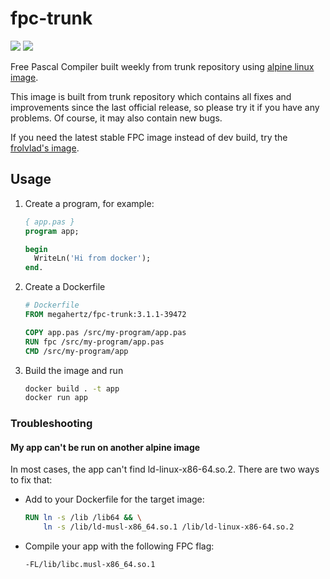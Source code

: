 # fpc-trunk

[![](https://images.microbadger.com/badges/image/megahertz/fpc-trunk.svg)](https://microbadger.com/images/megahertz/fpc-trunk "Get your own image badge on microbadger.com")
![](https://github.com/megahertz/fpc-trunk/workflows/.github/workflows/main.yml/badge.svg)

Free Pascal Compiler built weekly from trunk repository using
[alpine linux image](https://hub.docker.com/_/alpine/).

This image is built from trunk repository which contains all fixes and
improvements since the last official release, so please try it if
you have any problems. Of course, it may also contain new bugs.

If you need the latest stable FPC image instead of dev build, try the
[frolvlad's image](https://hub.docker.com/r/frolvlad/alpine-fpc/).

## Usage

1. Create a program, for example:

    ```pascal
    { app.pas }
    program app;

    begin
      WriteLn('Hi from docker');
    end.

    ```

2. Create a Dockerfile

    ```dockerfile
    # Dockerfile
    FROM megahertz/fpc-trunk:3.1.1-39472

    COPY app.pas /src/my-program/app.pas
    RUN fpc /src/my-program/app.pas
    CMD /src/my-program/app

    ```

3. Build the image and run

    ```bash
    docker build . -t app
    docker run app
    ```

### Troubleshooting

#### My app can't be run on another alpine image

In most cases, the app can't find ld-linux-x86-64.so.2. There are two
ways to fix that:

- Add to your Dockerfile for the target image:

    ```dockerfile
    RUN ln -s /lib /lib64 && \
        ln -s /lib/ld-musl-x86_64.so.1 /lib/ld-linux-x86-64.so.2
    ```

- Compile your app with the following FPC flag:

    `-FL/lib/libc.musl-x86_64.so.1`
